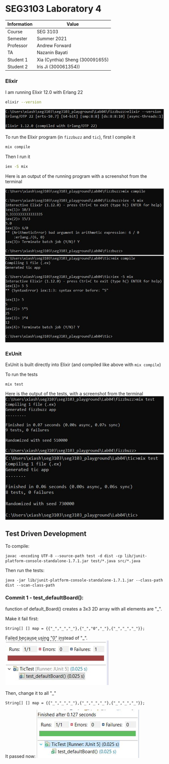 # SEG3103 Laboratory 4

| Information | Value |
| --- | --- |
| Course | SEG 3103 |
| Semester | Summer 2021 |
| Professor | Andrew Forward |
| TA | Nazanin Bayati |
| Student 1 | Xia (Cynthia) Sheng (300091655) |
| Student 2 | Iris Ji (300061354)) |


### Elixir

I am running Elixir 12.0 with Erlang 22

```bash
elixir --version
```
![version](assets/elixir-version.JPG)

To run the Elixir program (in `fizzbuzz` and `tic`), first I compile it

```bash
mix compile
```

Then I run it

```bash
iex -S mix
```

Here is an output of the running program with a screenshot from the terminal

![compile](assets/elixir-fb.JPG)
![compile](assets/elixir-tic.JPG)

### ExUnit

ExUnit is built directly into Elixir (and compiled like above with `mix compile`)

To run the tests

```
mix test
```

Here is the output of the tests, with a screenshot from the terminal
![test](assets/elixir-fbtest.JPG)
![test](assets/elixir-tictest.JPG)


## Test Driven Development

To compile:

    javac -encoding UTF-8 --source-path test -d dist -cp lib/junit-platform-console-standalone-1.7.1.jar test/*.java src/*.java

Then run the tests:

```
java -jar lib/junit-platform-console-standalone-1.7.1.jar --class-path dist --scan-class-path
```


### Commit 1 - test_defaultBoard():

function of default_Board() creates a 3x3 2D array with all elements are "_".

Make it fail first:
```
String[] [] map = {{"_","_","_"},{"_","0","_"},{"_","_","_"}};
```

Failed because using "0" instead of "_".
![TDD](assets/fail1.JPG)

Then, change it to all "_" 

```
String[] [] map = {{"_","_","_"},{"_","_","_"},{"_","_","_"}};
```

It passed now:
![TDD](assets/pass1.JPG)




